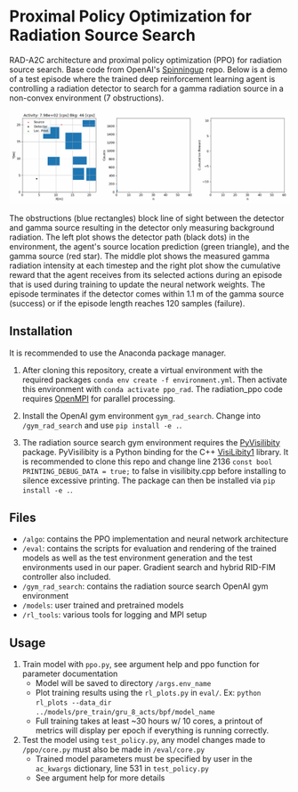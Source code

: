 # Proximal Policy Optimization for Radiation Source Search
RAD-A2C architecture and proximal policy optimization (PPO) for radiation source search. Base code from OpenAI's [Spinningup](https://github.com/openai/spinningup) repo. Below is a demo of a test episode where the trained deep reinforcement learning agent is controlling a radiation detector to search for a gamma radiation source in a non-convex environment (7 obstructions). 


![Radiation Source Search - Animated gif demo](demo/demo.gif)


The obstructions (blue rectangles) block line of sight between the detector and gamma source resulting in the detector only measuring background radiation. The left plot shows the detector path (black dots) in the environment, the agent's source location prediction (green triangle), and the gamma source (red star). The middle plot shows the measured gamma radiation intensity at each timestep and the right plot show the cumulative reward that the agent receives from its selected actions during an episode that is used during training to update the neural network weights. The episode terminates if the detector comes within 1.1 m of the gamma source (success) or if the episode length reaches 120 samples (failure).
## Installation
It is recommended to use the Anaconda package manager. 
1. After cloning this repository, create a virtual environment with the required packages 
`conda env create -f environment.yml`. 
Then activate this environment with `conda activate ppo_rad`.
The radiation_ppo code requires [OpenMPI](https://www.open-mpi.org/software/ompi/v4.1/) for parallel processing.

2. Install the OpenAI gym environment `gym_rad_search`. 
Change into ``/gym_rad_search`` and use `pip install -e .`.

3. The radiation source search gym environment requires the [PyVisilibity](https://github.com/tsaoyu/PyVisiLibity) package. PyVisilibity is a Python binding for the C++ [VisiLibity1](https://github.com/karlobermeyer/VisiLibity1) library. It is recommended to clone this repo and change line 2136 `const bool PRINTING_DEBUG_DATA = true;` to false in visilibity.cpp before installing to silence excessive printing. The package can then be installed via `pip install -e .`. 

## Files
- ``/algo``: contains the PPO implementation and neural network architecture 
- ``/eval``: contains the scripts for evaluation and rendering of the trained models as well as the test environment generation and the test environments used in our paper. Gradient search and hybrid RID-FIM controller also included.
- ``/gym_rad_search``: contains the radiation source search OpenAI gym environment
- ``/models``: user trained and pretrained models
- ``/rl_tools``: various tools for logging and MPI setup
## Usage
1. Train model with ``ppo.py``, see argument help and ppo function for parameter documentation
    - Model will be saved to directory ``/args.env_name``
    - Plot training results using the ``rl_plots.py`` in ``eval/``. Ex: ``python rl_plots --data_dir ../models/pre_train/gru_8_acts/bpf/model_name``
    - Full training takes at least ~30 hours w/ 10 cores, a printout of metrics will display per epoch if everything is running correctly.
2. Test the model using ``test_policy.py``, any model changes made to ``/ppo/core.py`` must also be made in ``/eval/core.py``
    - Trained model parameters must be specified by user in the ``ac_kwargs`` dictionary, line 531 in ``test_policy.py``
    - See argument help for more details
